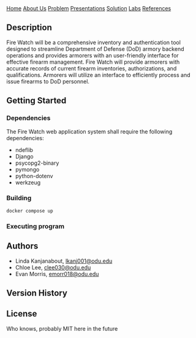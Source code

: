 <div class="button-group">
    <a href="./" class="button primary">Home</a>
    <a href="./about-us.html" class="button">About Us</a>
    <a href="./problem.html" class="button">Problem</a>
    <a href="./presentations.html" class="button">Presentations</a>
    <a href="./solution.html" class="button">Solution</a>
    <a href="./lab.html" class="button">Labs</a>
    <a href="./references.html" class="button">References</a>


</div>

## Description

Fire Watch will be a comprehensive inventory and authentication tool designed to streamline Department of Defense (DoD) armory backend operations and provides armorers with an user-friendly interface for effective firearm management. Fire Watch will provide armorers with accurate records of current firearm inventories, authorizations, and qualifications. Armorers will utilize an interface to efficiently process and issue firearms to DoD personnel.

## Getting Started

### Dependencies


The Fire Watch web application system shall require the following dependencies:
* ndeflib
* Django
* psycopg2-binary
* pymongo
* python-dotenv
* werkzeug

### Building

```
docker compose up
```

### Executing program


## Authors

* Linda Kanjanabout, <lkanj001@odu.edu>
* Chloe Lee, <clee030@odu.edu>
* Evan Morris, <emorr018@odu.edu>

## Version History


## License

Who knows, probably MIT here in the future

